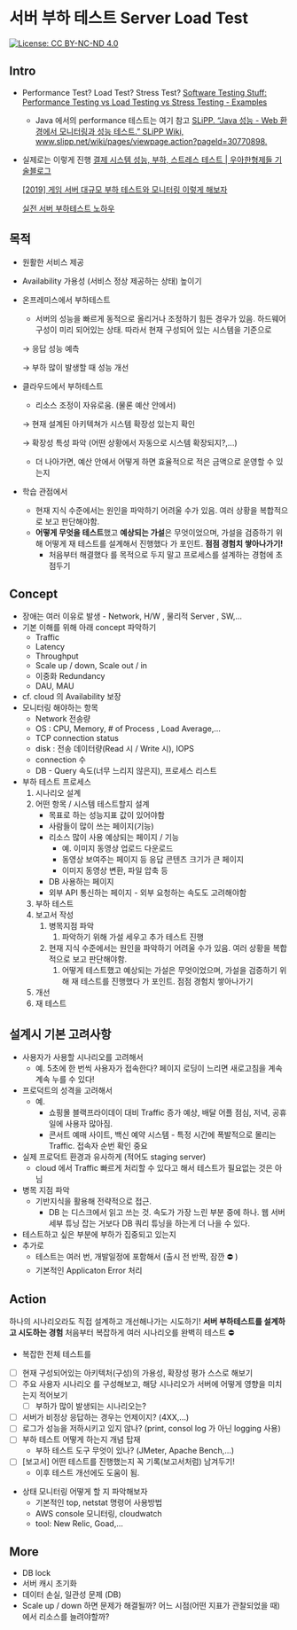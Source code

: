# 서버 부하 테스트 Server Load Test
[![License: CC BY-NC-ND 4.0](https://licensebuttons.net/l/by-nc-nd/4.0/80x15.png)](https://creativecommons.org/licenses/by-nc-nd/4.0/)

## Intro
- Performance Test? Load Test? Stress Test?
    [Software Testing Stuff: Performance Testing vs Load Testing vs Stress Testing - Examples](http://www.softwaretestingstuff.com/2011/09/performance-testing-vs-load-testing-vs.html)
  - Java 에서의 performance 테스트는 여기 참고 [SLiPP. “Java 성능 - Web 환경에서 모니터링과 성능 테스트.” SLiPP Wiki, www.slipp.net/wiki/pages/viewpage.action?pageId=30770898. ](https://www.slipp.net/wiki/pages/viewpage.action?pageId=30770898)

- 실제로는 이렇게 진행
    [결제 시스템 성능, 부하, 스트레스 테스트 | 우아한형제들 기술블로그](https://techblog.woowahan.com/2572/)

    [[2019] 게임 서버 대규모 부하 테스트와 모니터링 이렇게 해보자](https://youtu.be/WhkZP4ZATmA)

    [실전 서버 부하테스트 노하우](https://www.slideshare.net/arload/bestcon-load-test)

## 목적

- 원활한 서비스 제공
- Availability 가용성 (서비스 정상 제공하는 상태) 높이기
- 온프레미스에서 부하테스트
    - 서버의 성능을 빠르게 동적으로 올리거나 조정하기 힘든 경우가 있음. 하드웨어 구성이 미리 되어있는 상태. 따라서 현재 구성되어 있는 시스템을 기준으로

    → 응답 성능 예측

    → 부하 많이 발생할 때 성능 개선

- 클라우드에서 부하테스트
    - 리소스 조정이 자유로움. (물론 예산 안에서)

    → 현재 설계된 아키텍쳐가 시스템 확장성 있는지 확인

    → 확장성 특성 파악 (어떤 상황에서 자동으로 시스템 확장되지?,...)

    - 더 나아가면, 예산 안에서 어떻게 하면 효율적으로 적은 금액으로 운영할 수 있는지
- 학습 관점에서
    - 현재 지식 수준에서는 원인을 파악하기 어려울 수가 있음. 여러 상황을 복합적으로 보고 판단해야함.
    - **어떻게 무엇을 테스트**했고 **예상되는 가설**은 무엇이었으며, 가설을 검증하기 위해 어떻게 재 테스트를 설계해서 진행했다 가 포인트. **점점 경험치 쌓아나가기!**
        - 처음부터 해결했다 를 목적으로 두지 말고 프로세스를 설계하는 경험에 초점두기

## Concept

- 장애는 여러 이유로 발생 - Network, H/W , 물리적 Server , SW,...
- 기본 이해를 위해 아래 concept 파악하기
    - Traffic
    - Latency
    - Throughput
    - Scale up / down, Scale out / in
    - 이중화 Redundancy
    - DAU, MAU
- cf. cloud 의 Availability 보장
- 모니터링 해야하는 항목
    - Network 전송량
    - OS : CPU, Memory, # of Process , Load Average,...
    - TCP connection status
    - disk : 전송 데이터량(Read 시 / Write 시), IOPS
    - connection 수
    - DB - Query 속도(너무 느리지 않은지), 프로세스 리스트
- 부하 테스트 프로세스
    1. 시나리오 설계
    2. 어떤 항목 / 시스템 테스트할지 설계 
        - 목표로 하는 성능지표 값이 있어야함
        - 사람들이 많이 쓰는 페이지(기능)
        - 리소스 많이 사용 예상되는 페이지 / 기능
            - 예. 이미지 동영상 업로드 다운로드
            - 동영상 보여주는 페이지 등 응답 콘텐츠 크기가 큰 페이지
            - 이미지 동영상 변환, 파일 압축 등
        - DB 사용하는 페이지
        - 외부 API 통신하는 페이지 - 외부 요청하는 속도도 고려해야함
    3. 부하 테스트
    4. 보고서 작성
        1. 병목지점 파악 
            1. 파악하기 위해 가설 세우고 추가 테스트 진행
        2. 현재 지식 수준에서는 원인을 파악하기 어려울 수가 있음. 여러 상황을 복합적으로 보고 판단해야함. 
            1. 어떻게 테스트했고 예상되는 가설은 무엇이었으며, 가설을 검증하기 위해 재 테스트를 진행했다 가 포인트. 점점 경험치 쌓아나가기
    5. 개선
    6. 재 테스트

## 설계시 기본 고려사항

- 사용자가 사용할 시나리오를 고려해서
    - 예. 5초에 한 번씩 사용자가 접속한다? 페이지 로딩이 느리면 새로고침을 계속 계속 누를 수 있다!
- 프로덕트의 성격을 고려해서
    - 예.
        - 쇼핑몰  블랙프라이데이 대비 Traffic 증가 예상, 배달 어플 점심, 저녁, 공휴일에 사용자 많아짐.
        - 콘서트 예매 사이트, 백신 예약 시스템 - 특정 시간에 폭발적으로 몰리는 Traffic. 접속자 순번 확인 중요
- 실제 프로덕트 환경과 유사하게 (적어도 staging server)
    - cloud 에서 Traffic 빠르게 처리할 수 있다고 해서 테스트가 필요없는 것은 아님
- 병목 지점 파악
    - 기반지식을 활용해 전략적으로 접근.
        - DB 는 디스크에서 읽고 쓰는 것. 속도가 가장 느린 부분 중에 하나. 웹 서버 세부 튜닝 잡는 거보다 DB 쿼리 튜닝을 하는게 더 나을 수 있다.
- 테스트하고 싶은 부분에 부하가 집중되고 있는지
- 추가로
    - 테스트는 여러 번, 개발일정에 포함해서 (출시 전 반짝, 잠깐 ⛔ )
    - 기본적인 Applicaton Error 처리

## Action

하나의 시나리오라도 직접 설계하고 개선해나가는 시도하기! 
**서버 부하테스트를 설계하고 시도하는 경험**
처음부터 복잡하게 여러 시나리오를 완벽히 테스트 ⛔

- 복잡한 전체 테스트를
- [ ]  현재 구성되어있는 아키텍처(구성)의 가용성, 확장성 평가 스스로 해보기
- [ ]  주요 사용자 시나리오 를 구성해보고, 해당 시나리오가 서버에 어떻게 영향을 미치는지 적어보기
    - [ ]  부하가 많이 발생되는 시나리오는?
- [ ]  서버가 비정상 응답하는 경우는 언제이지? (4XX,...)
- [ ]  로그가 성능을 저하시키고 있지 않나? (print, consol log 가 아닌 logging 사용)
- [ ]  부하 테스트 어떻게 하는지 개념 탑재
    - 부하 테스트 도구 무엇이 있나? (JMeter, Apache Bench,...)
- [ ]  [보고서] 어떤 테스트를 진행했는지 꼭 기록(보고서처럼) 남겨두기!
    - 이후 테스트 개선에도 도움이 됨.
- 상태 모니터링 어떻게 할 지 파악해보자
    - 기본적인 top, netstat 명령어 사용방법
    - AWS console 모니터링, cloudwatch
    - tool: New Relic, Goad,...

## More

- DB lock
- 서버 캐시 초기화
- 데이터 손실, 일관성 문제 (DB)
- Scale up / down 하면 문제가 해결될까? 어느 시점(어떤 지표가 관찰되었을 때) 에서 리소스를 늘려야할까?
